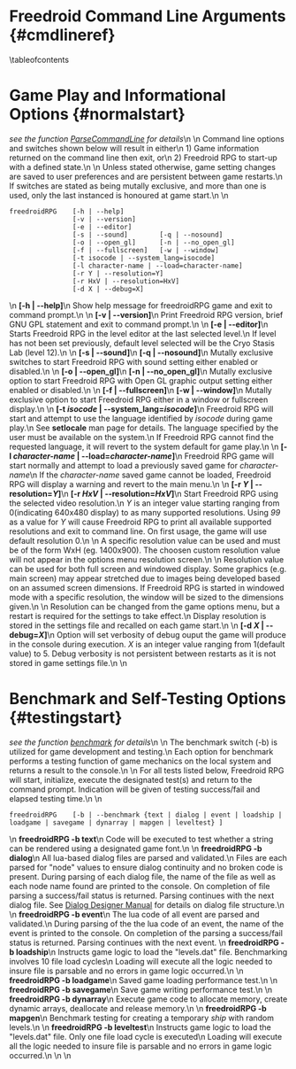 Freedroid Command Line Arguments	{#cmdlineref}
================================
\tableofcontents

Game Play and Informational Options	{#normalstart}
===================================
<em>see the function [ParseCommandLine](../init_8c.html) for details</em>\n
\n
Command line options and switches shown below will result in either\n
	1) Game information returned on the command line then exit, or\n
	2) Freedroid RPG to start-up with a defined state.\n
\n
Unless stated otherwise, game setting changes are saved to user preferences and are persistent between game restarts.\n
If switches are stated as being mutally exclusive, and more than one is used, only the last instanced is honoured at game start.\n
\n

	freedroidRPG    [-h | --help]
	                [-v | --version]
	                [-e | --editor]
	                [-s | --sound]        [-q | --nosound]
	                [-o | --open_gl]      [-n | --no_open_gl]
	                [-f | --fullscreen]   [-w | --window]
	                [-t isocode | --system_lang=isocode]
	                [-l character-name | --load=character-name]
	                [-r Y | --resolution=Y]
	                [-r HxV | --resolution=HxV]
	                [-d X | --debug=X]

\n
<strong>[-h | --help]</strong>\n
Show help message for freedroidRPG game and exit to command prompt.\n
\n
<strong>[-v | --version]</strong>\n
Print Freedroid RPG version, brief GNU GPL statement and exit to command prompt.\n
\n
<strong>[-e | --editor]</strong>\n
Starts Freedroid RPG in the level editor at the last selected level.\n
If level has not been set previously, default level selected will be the Cryo Stasis Lab (level 12).\n
\n
<strong>[-s | --sound]</strong>\n
<strong>[-q | --nosound]</strong>\n
Mutally exclusive switches to start Freedroid RPG with sound setting either enabled or disabled.\n
\n
<strong>[-o | --open_gl]</strong>\n
<strong>[-n | --no_open_gl]</strong>\n
Mutally exclusive option to start Freedroid RPG with Open GL graphic output setting either enabled or disabled.\n
\n
<strong>[-f | --fullscreen]</strong>\n
<strong>[-w | --window]</strong>\n
Mutally exclusive option to start Freedroid RPG either in a window or fullscreen display.\n
\n
<strong>[-t *isocode* | --system_lang=<em>isocode</em>]</strong>\n
Freedroid RPG will start and attempt to use the language identified by *isocode* during game play.\n
See __setlocale__ man page for details. The language specified by the user must be available on the system.\n
If Freedroid RPG cannot find the requested language, it will revert to the system default for game play.\n
\n
<strong>[-l *character-name* | --load=<em>character-name</em>]</strong>\n
Freedroid RPG game will start normally and attempt to load a previously saved game for *character-name*\n
If the *character-name* saved game cannot be loaded, Freedroid RPG will display a warning and revert to the main menu.\n
\n
<strong>[-r *Y* | --resolution=<em>Y</em>]</strong>\n
<strong>[-r *HxV* | --resolution=<em>HxV</em>]</strong>\n
Start Freedroid RPG using the selected video resolution.\n
*Y* is an integer value starting ranging from 0(indicating 640x480 display) to as many supported resolutions.
Using *99* as a value for *Y* will cause Freedroid RPG to print all available supported resolutions and exit to command line.
On first usage, the game will use default resolution 0.\n
\n
A specific resolution value can be used and must be of the form WxH (eg. 1400x900).
The choosen custom resolution value will not appear in the options menu resolution screen.\n
\n
Resolution value can be used for both full screen and windowed display.
Some graphics (e.g. main screen) may appear stretched due to images being developed based on an assumed screen dimensions.
If Freedroid RPG is started in windowed mode with a specific resolution, the window will be sized to the dimensions given.\n
\n
Resolution can be changed from the game options menu, but a restart is required for the settings to take effect.\n
 Display resolution is stored in the settings file and recalled on each game start.\n
\n
<strong>[-d *X* | --debug=<em>X</em>]</strong>\n
Option will set verbosity of debug ouput the game will produce in the console during execution.
*X* is an integer value ranging from 1(default value) to 5.
Debug verbosity is not persistent between restarts as it is not stored in game settings file.\n
\n

Benchmark and Self-Testing Options	{#testingstart}
==================================
<em>see the function [benchmark](../benchmark_8c.html) for details</em>\n
\n
The benchmark switch (-b) is utilized for game development and testing.\n
Each option for benchmark performs a testing function of game mechanics on the local system and returns a result to the console.\n
\n
For all tests listed below, Freedroid RPG will start, initialize, execute the designated test(s) and return to the command prompt.
Indication will be given of testing success/fail and elapsed testing time.\n
\n

	freedroidRPG    [-b | --benchmark {text | dialog | event | loadship | loadgame | savegame | dynarray | mapgen | leveltest} ]

\n
<strong>freedroidRPG -b text</strong>\n
Code will be executed to test whether a string can be rendered using a designated game font.\n
\n
<strong>freedroidRPG -b dialog</strong>\n
All lua-based dialog files are parsed and validated.\n
Files are each parsed for "node" values to ensure dialog continuity and no broken code is present.
During parsing of each dialog file, the name of the file as well as each node name found are printed to the console.
On completion of file parsing a success/fail status is returned. Parsing continues with the next dialog file.
See [Dialog Designer Manual](../manual/dialog.html) for details on dialog file structure.\n
\n
<strong>freedroidRPG -b event</strong>\n
The lua code of all event are parsed and validated.\n
During parsing of the the lua code of an event, the name of the event is printed to the console.
On completion of the parsing a success/fail status is returned. Parsing continues with the next event.
\n
<strong>freedroidRPG -b loadship</strong>\n
Instructs game logic to load the "levels.dat" file. Benchmarking involves 10 file load cycles\n
Loading will execute all the logic needed to insure file is parsable and no errors in game logic occurred.\n
\n
<strong>freedroidRPG -b loadgame</strong>\n
Saved game loading performance test.\n
\n
<strong>freedroidRPG -b savegame</strong>\n
Save game writing performance test.\n
\n
<strong>freedroidRPG -b dynarray</strong>\n
Execute game code to allocate memory, create dynamic arrays, deallocate and release memory.\n
\n
<strong>freedroidRPG -b mapgen</strong>\n
Benchmark testing for creating a temporary *ship* with random levels.\n
\n
<strong>freedroidRPG -b leveltest</strong>\n
Instructs game logic to load the "levels.dat" file. Only one file load cycle is executed\n
Loading will execute all the logic needed to insure file is parsable and no errors in game logic occurred.\n
\n
\n
